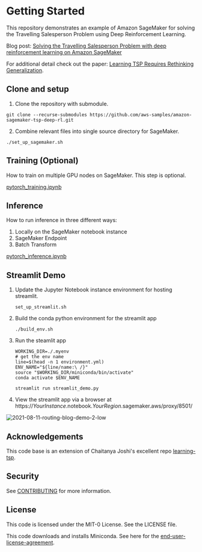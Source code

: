 # Getting Started

This repository demonstrates an example of Amazon SageMaker for solving the Travelling Salesperson Problem using Deep Reinforcement Learning.

Blog post: [Solving the Travelling Salesperson Problem with deep reinforcement learning on Amazon SageMaker](.)

For additional detail check out the paper: [Learning TSP Requires Rethinking Generalization](https://arxiv.org/abs/2006.07054).

## Clone and setup

1. Clone the repository with submodule.

```
git clone --recurse-submodules https://github.com/aws-samples/amazon-sagemaker-tsp-deep-rl.git
```

2. Combine relevant files into single source directory for SageMaker.

```
./set_up_sagemaker.sh
```
## Training (Optional)

How to train on multiple GPU nodes on SageMaker. This step is optional.

[pytorch_training.ipynb](pytorch_smdataparallel_tsp_demo.ipynb)

## Inference 

How to run inference in three different ways:
1. Locally on the SageMaker notebook instance
2. SageMaker Endpoint 
3. Batch Transform

[pytorch_inference.ipynb](pytorch_inference.ipynb)

## Streamlit Demo

1. Update the Jupyter Notebook instance environment for hosting streamlit.

    `set_up_streamlit.sh`
    
2. Build the conda python environment for the streamlit app

    `./build_env.sh`

3. Run the steamlit app

    ```
    WORKING_DIR=./.myenv
    # get the env name
    line=$(head -n 1 environment.yml)
    ENV_NAME="${line/name:\ /}"
    source "$WORKING_DIR/miniconda/bin/activate"
    conda activate $ENV_NAME
    
    streamlit run streamlit_demo.py
    ```

4. View the streamlit app via a browser at https://$YourInstance$.notebook.$YourRegion$.sagemaker.aws/proxy/8501/

![2021-08-11-routing-blog-demo-2-low](https://user-images.githubusercontent.com/6405428/131402564-3dd1ac21-4566-42c8-9b20-3e218b92b333.gif)


## Acknowledgements

This code base is an extension of Chaitanya Joshi's excellent repo [learning-tsp](https://github.com/chaitjo/learning-tsp).

## Security

See [CONTRIBUTING](CONTRIBUTING.md#security-issue-notifications) for more information.

## License

This code is licensed under the MIT-0 License. See the LICENSE file.

This code downloads and installs Miniconda. See here for the [end-user-license-agreement](miniconda-eula.txt).
